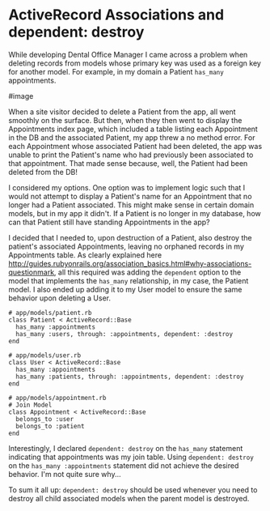# ActiveRecord Associations and dependent: destroy

While developing Dental Office Manager I came across a problem when deleting records from models whose primary key was used as a foreign key for another model. For example, in my domain a Patient `has_many` appointments.

#image

When a site visitor decided to delete a Patient from the app, all went smoothly on the surface. But then, when they then went to display the Appointments index page, which included a table listing each Appointment in the DB and the associated Patient, my app threw a no method error. For each Appointment whose associated Patient had been deleted, the app was unable to print the Patient's name who had previously been associated to that appointment. That made sense because, well, the Patient had been deleted from the DB!

I considered my options. One option was to implement logic such that I would not attempt to display a Patient's name for an Appointment that no longer had a Patient associated. This might make sense in certain domain models, but in my app it didn't. If a Patient is no longer in my database, how can that Patient still have standing Appointments in the app?

I decided that I needed to, upon destruction of a Patient, also destroy the patient's associated Appointments, leaving no orphaned records in my Appointments table. As clearly explained here http://guides.rubyonrails.org/association_basics.html#why-associations-questionmark, all this required was adding the `dependent` option to the model that implements the `has_many` relationship, in my case, the Patient model. I also ended up adding it to my User model to ensure the same behavior upon deleting a User.

```
# app/models/patient.rb
class Patient < ActiveRecord::Base
  has_many :appointments
  has_many :users, through: :appointments, dependent: :destroy
end
```

```
# app/models/user.rb
class User < ActiveRecord::Base
  has_many :appointments
  has_many :patients, through: :appointments, dependent: :destroy
end
```

```
# app/models/appointment.rb
# Join Model
class Appointment < ActiveRecord::Base
  belongs_to :user
  belongs_to :patient
end
```

Interestingly, I declared `dependent: destroy` on the `has_many` statement indicating that appointments was my join table. Using `dependent: destroy` on the `has_many :appointments` statement did not achieve the desired behavior. I'm not quite sure why...

To sum it all up: `dependent: destroy` should be used whenever you need to destroy all child associated models when the parent model is destroyed.
